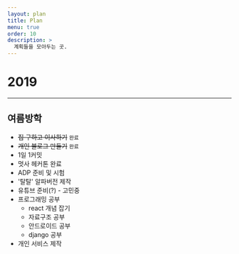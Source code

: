 ```yaml
---
layout: plan
title: Plan
menu: true
order: 10
description: >
  계획들을 모아두는 곳.
---
```


# 2019

---
## 여름방학

* <del>집 구하고 이사하기</del>  ``완료``
* <del>개인 블로그 만들기</del>  ``완료``
* 1일 1커밋
* 멋사 헤커톤 완료
* ADP 준비 및 시험
* '탈탈' 알파버전 제작
* 유튜브 준비(?) - 고민중
* 프로그래밍 공부
    * react 개념 잡기
    * 자료구조 공부
    * 안드로이드 공부
    * django 공부 
* 개인 서비스 제작
